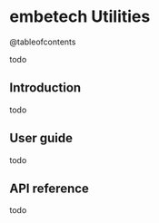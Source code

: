 # embetech Utilities

@tableofcontents

todo

## Introduction

todo

## User guide

todo

## API reference

todo